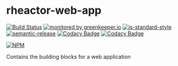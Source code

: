 # rheactor-web-app

[![Build Status](https://travis-ci.org/RHeactor/web-app.svg?branch=master)](https://travis-ci.org/RHeactor/web-app)
[![monitored by greenkeeper.io](https://img.shields.io/badge/greenkeeper.io-monitored-brightgreen.svg)](http://greenkeeper.io/) 
[![js-standard-style](https://img.shields.io/badge/code%20style-standard-brightgreen.svg)](http://standardjs.com/)
[![semantic-release](https://img.shields.io/badge/semver-semantic%20release-e10079.svg)](https://github.com/semantic-release/semantic-release)
[![Codacy Badge](https://api.codacy.com/project/badge/Grade/4a4940e0a74a4b82a265f63539633e43)](https://www.codacy.com/app/coderbyheart/web-app?utm_source=github.com&amp;utm_medium=referral&amp;utm_content=RHeactor/web-app&amp;utm_campaign=Badge_Grade)
[![Codacy Badge](https://api.codacy.com/project/badge/Coverage/4a4940e0a74a4b82a265f63539633e43)](https://www.codacy.com/app/coderbyheart/web-app?utm_source=github.com&amp;utm_medium=referral&amp;utm_content=RHeactor/web-app&amp;utm_campaign=Badge_Coverage)

[![NPM](https://nodei.co/npm/rheactor-web-app.png?downloads=true&downloadRank=true&stars=true)](https://nodei.co/npm/rheactor-web-app/)

Contains the building blocks for a web application
